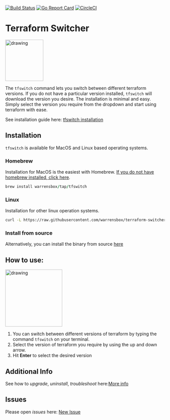 [![Build Status](https://travis-ci.org/warrensbox/terraform-switcher.svg?branch=master)](https://travis-ci.org/warrensbox/terraform-switcher)
[![Go Report Card](https://goreportcard.com/badge/github.com/warrensbox/terraform-switcher)](https://goreportcard.com/report/github.com/warrensbox/terraform-switcher)
[![CircleCI](https://circleci.com/gh/warrensbox/terraform-switcher/tree/master.svg?style=shield&circle-token=55ddceec95ff67eb38269152282f8a7d761c79a5)](https://circleci.com/gh/warrensbox/terraform-switcher)

# Terraform Switcher 

<img style="text-allign:center" src="https://s3.us-east-2.amazonaws.com/kepler-images/warrensbox/smallerlogo.png" alt="drawing" width="120" height="130"/>

<!-- ![gopher](https://s3.us-east-2.amazonaws.com/kepler-images/warrensbox/logo.png =100x20) -->

The `tfswitch` command lets you switch between different terraform versions. 
If you do not have a particular version installed, `tfswitch` will download the version you desire.
The installation is minimal and easy. 
Simply select the version you require from the dropdown and start using terraform with ease. 

See installation guide here: [tfswitch installation](https://warrensbox.github.io/terraform-switcher/)

## Installation

`tfswitch` is available for MacOS and Linux based operating systems.

### Homebrew

Installation for MacOS is the easiest with Homebrew. [If you do not have homebrew installed, click here](https://brew.sh/). 


```ruby
brew install warrensbox/tap/tfswitch
```

### Linux

Installation for other linux operation systems.

```sh
curl -L https://raw.githubusercontent.com/warrensbox/terraform-switcher/release/install.sh | bash
```

### Install from source

Alternatively, you can install the binary from source [here](https://github.com/warrensbox/terraform-switcher/releases) 

## How to use:

<img src="https://s3.us-east-2.amazonaws.com/kepler-images/warrensbox/tfswitch.gif" alt="drawing" style="width: 180px;"/>

1.  You can switch between different versions of terraform by typing the command `tfswitch` on your terminal. 
2.  Select the version of terraform you require by using the up and down arrow.
3.  Hit **Enter** to select the desired version

## Additional Info

See how to *upgrade*, *uninstall*, *troubleshoot* here:[More info](https://warrensbox.github.io/terraform-switcher/addition)


## Issues

Please open  *issues* here: [New Issue](https://github.com/warrensbox/terraform-switcher/issues)







